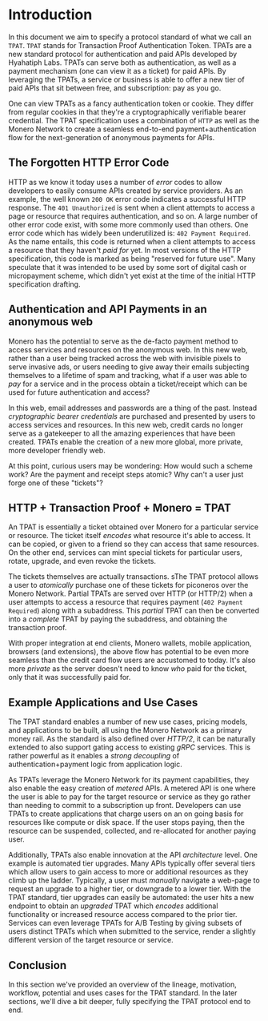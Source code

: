 # Introduction

In this document we aim to specify a protocol standard of what we call an `TPAT`. `TPAT` stands for Transaction Proof Authentication Token. TPATs are a new standard protocol for authentication and paid APIs developed by Hyahatiph Labs. TPATs can serve both as authentication, as well as a payment mechanism \(one can view it as a ticket\) for paid APIs. By leveraging the TPATs, a service or business is able to offer a new tier of paid APIs that sit between free, and subscription: pay as you go.

One can view TPATs as a fancy authentication token or cookie. They differ from regular cookies in that they're a cryptographically verifiable bearer credential. The TPAT specification uses a combination of `HTTP` as well as the Monero Network to create a seamless end-to-end payment+authentication flow for the next-generation of anonymous payments for APIs.

## The Forgotten HTTP Error Code

HTTP as we know it today uses a number of _error_ codes to allow developers to easily consume APIs created by service providers. As an example, the well known `200 OK` error code indicates a successful HTTP response. The `401 Unauthorized` is sent when a client attempts to access a page or resource that requires authentication, and so on. A large number of other error code exist, with some more commonly used than others. One error code which has widely been underutilized is: `402 Payment Required`. As the name entails, this code is returned when a client attempts to access a resource that they haven't _paid for_ yet. In most versions of the HTTP specification, this code is marked as being "reserved for future use". Many speculate that it was intended to be used by some sort of digital cash or micropayment scheme, which didn't yet exist at the time of the initial HTTP specification drafting.

## Authentication and API Payments in an anonymous web

Monero has the potential to serve as the de-facto payment method to access services and resources on the anonymous web. In this new web, rather than a user being tracked across the web with invisible pixels to serve invasive ads, or users needing to give away their emails subjecting themselves to a lifetime of spam and tracking, what if a user was able to _pay_ for a service and in the process obtain a ticket/receipt which can be used for future authentication and access?

In this web, email addresses and passwords are a thing of the past. Instead _cryptographic bearer credentials_ are purchased and presented by users to access services and resources. In this new web, credit cards no longer serve as a gatekeeper to all the amazing experiences that have been created. TPATs enable the creation of a new more global, more private, more developer friendly web.

At this point, curious users may be wondering: How would such a scheme work? Are the payment and receipt steps atomic? Why can't a user just forge one of these "tickets"?

## HTTP + Transaction Proof + Monero = TPAT

An TPAT is essentially a ticket obtained over Monero for a particular service or resource. The ticket itself _encodes_ what resource it's able to access. It can be copied, or given to a friend so they can access that same resources. On the other end, services can mint special tickets for particular users, rotate, upgrade, and even revoke the tickets.

The tickets themselves are actually transactions. sThe TPAT protocol allows a user to _atomically_ purchase one of these tickets for piconeros over the Monero Network. Partial TPATs are served over HTTP \(or HTTP/2\) when a user attempts to access a resource that requires payment \(`402 Payment Required`\) along with a subaddress. This _partial_ TPAT can then be converted into a _complete_ TPAT by paying the subaddress, and obtaining the transaction proof.

With proper integration at end clients, Monero wallets, mobile application, browsers \(and extensions\), the above flow has potential to be even more seamless than the credit card flow users are accustomed to today. It's also more _private_ as the server doesn't need to know _who_ paid for the ticket, only that it was successfully paid for.

## Example Applications and Use Cases

The TPAT standard enables a number of new use cases, pricing models, and applications to be built, all using the Monero Network as a primary money rail. As the standard is also defined over _HTTP/2_, it can be naturally extended to also support gating access to existing _gRPC_ services. This is rather powerful as it enables a _strong decoupling_ of authentication+payment logic from application logic.

As TPATs leverage the Monero Network for its payment capabilities, they also enable the easy creation of _metered_ APIs. A metered API is one where the user is able to pay for the target resource or service as they go rather than needing to commit to a subscription up front. Developers can use TPATs to create applications that charge users on an on going basis for resources like compute or disk space. If the user stops paying, then the resource can be suspended, collected, and re-allocated for another paying user.

Additionally, TPATs also enable innovation at the API _architecture_ level. One example is automated tier upgrades. Many APIs typically offer several tiers which allow users to gain access to more or additional resources as they climb up the ladder. Typically, a user must _manually_ navigate a web-page to request an upgrade to a higher tier, or downgrade to a lower tier. With the TPAT standard, tier upgrades can easily be automated: the user hits a new endpoint to obtain an _upgraded_ TPAT which _encodes_ additional functionality or increased resource access compared to the prior tier. Services can even leverage TPATs for A/B Testing by giving subsets of users distinct TPATs which when submitted to the service, render a slightly different version of the target resource or service.

## Conclusion

In this section we've provided an overview of the lineage, motivation, workflow, potential and uses cases for the TPAT standard. In the later sections, we'll dive a bit deeper, fully specifying the TPAT protocol end to end.
